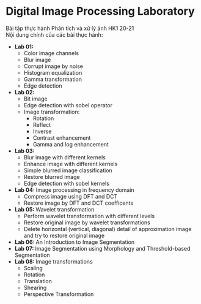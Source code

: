 # Digital Image Processing Laboratory
Bài tập thực hành Phân tích và xử lý ảnh HK1 20-21 <br/>
Nội dung chính của các bài thực hành: <br/>
<ul>
  <!-- Lab 01 -->
  <li> 
    <b> Lab 01: </b>
      <ul>
        <li> Color image channels </li>
        <li> Blur image </li>
        <li> Corrupt image by noise </li>
        <li> Histogram equalization </li>
        <li> Gamma transformation </li>
        <li> Edge detection </li>
      </ul>
  </li>
  <!-- Lab 02 -->
  <li>
    <b> Lab 02: </b>
      <ul>
          <li> Bit image </li>
          <li> Edge detection with sobel operator </li>
          <li> 
              Image transformation:
              <ul>
                 <li> Rotation </li>
                 <li> Reflect </li>
                 <li> Inverse </li>
                 <li> Contrast enhancement </li>
                 <li> Gamma and log enhancement </li>
              </ul>
          </li>
      </ul>
  </li>
  <!-- Lab 03 -->
  <li>
    <b> Lab 03: </b>
      <ul>
        <li> Blur image with different kernels </li>
        <li> Enhance image with different kernels </li>
        <li> Simple blurred image classification </li>
        <li> Restore blurred image </li>
        <li> Edge detection with sobel kernels </li>
      </ul>
  </li>
  <!-- Lab 04 -->
  <li>
    <b> Lab 04: </b> Image processing in frequency domain
      <ul>
        <li> Compress image using DFT and DCT </li>
        <li> Restore image by DFT and DCT coefficents </li>
      </ul>
  </li>
  <!-- Lab 05 -->
  <li>
    <b> Lab 05: </b> Wavelet transformation
      <ul>
        <li> Perform wavelet transformation with different levels </li>
        <li> Restore original image by wavelet transformations </li>
        <li> Delete horizontal (vertical, diagonal) detail of approximation image and try to restore original image </li>
      </ul>
  </li>
  <!-- Lab 06 -->
  <li>
    <b> Lab 06: </b> An Introduction to Image Segmentation
  </li>
  <!-- Lab 07 -->
  <li>
    <b> Lab 07: </b> Image Segmentation using Morphology and Threshold-based Segmentation
  </li>
  <!-- Lab 08 -->
  <li>
    <b> Lab 08: </b> Image transformations
      <ul>
        <li> Scaling </li>
        <li> Rotation </li>
        <li> Translation </li>
        <li> Shearing </li>
        <li> Perspective Transformation </li>
      </ul>
  </li>
</ul>

